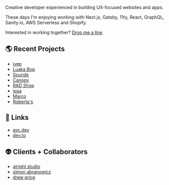 Creative developer experienced in building UX-focused websites and apps.

These days I'm enjoying working with Next.js, Gatsby, 11ty, React, GraphQL, Sanity.io, AWS Serverless and Shopify.

Interested in working together? [Drop me a line](mailto:avcohen@gmail.com).

## 🌎 Recent Projects
- [ivee](https://iveeapp.com/)
- [Luaka Bop](https://luakabop.com/)
- [Sounds](https://shopsounds.nyc/)
- [Canopy](https://www.onecanopy.com/)
- [RAD Shop](https://www.reedartdepartment.com/shop/)
- [ipsa](https://eatipsa.com/)
- [Marco](https://www.marcoicecream.com/)
- [Roberta's](https://www.robertaspizza.com/)

## 🔗 Links
- [avc.dev](https://avc.dev)
- [dev.to](https://dev.to/avcohen/)

## 👽 Clients + Collaborators
- [alright studio](https://alright.studio/)
- [simon abranowicz](https://simon.abranowicz.com/)
- [drew price](https://drewprice.online/)
